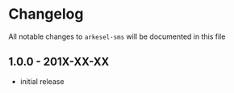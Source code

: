 # Changelog

All notable changes to `arkesel-sms` will be documented in this file

## 1.0.0 - 201X-XX-XX

- initial release
